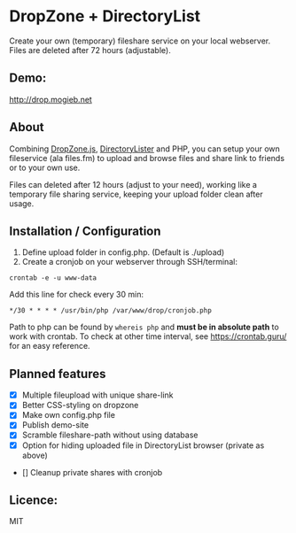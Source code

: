 # DropZone + DirectoryList
Create your own (temporary) fileshare  service on your local webserver. Files are deleted after 72 hours (adjustable).

## Demo:
http://drop.mogieb.net


## About
Combining [DropZone.js](https://github.com/enyo/dropzone), [DirectoryLister](https://github.com/DirectoryLister/DirectoryLister) and PHP, you can setup your own fileservice (ala files.fm) to upload and browse files and share link to friends or to your own use.

Files can deleted after 12 hours (adjust to your need), working like a temporary file sharing service, keeping your upload folder clean after usage.


## Installation / Configuration

1. Define upload folder in config.php. (Default is ./upload)
2. Create a cronjob on your webserver through SSH/terminal:

```
crontab -e -u www-data
```

Add this line for check every 30 min:
```
*/30 * * * * /usr/bin/php /var/www/drop/cronjob.php
```

Path to php can be found by ```whereis php``` and **must be in absolute path** to work with crontab. To check at other time interval, see https://crontab.guru/ for an easy reference.



## Planned features
- [X] Multiple fileupload with unique share-link
- [X] Better CSS-styling on dropzone
- [X] Make own config.php file
- [X] Publish demo-site
- [X] Scramble fileshare-path without using database
- [X] Option for hiding uploaded file in DirectoryList browser (private as above)
- [] Cleanup private shares with cronjob


## Licence:
MIT
